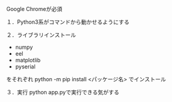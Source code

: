 Google Chromeが必須

１．Python3系がコマンドから動かせるようにする

２．ライブラリインストール
- numpy
- eel
- matplotlib
- pyserial


をそれぞれ
python -m pip install <パッケージ名>
でインストール

３．実行
python app.pyで実行できる気がする
